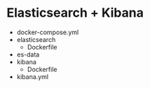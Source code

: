 # Elasticsearch + Kibana

- docker-compose.yml
- elasticsearch
  - Dockerfile
- es-data
- kibana
  - Dockerfile
- kibana.yml
